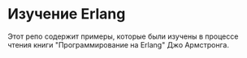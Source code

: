 # Изучение Erlang

Этот репо содержит примеры, которые были изучены в процессе чтения книги "Программирование на Erlang" Джо Армстронга.
